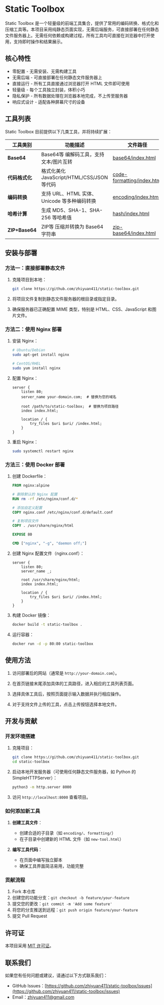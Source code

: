 # Static Toolbox

Static Toolbox 是一个轻量级的前端工具集合，提供了常用的编码转换、格式化和压缩工具等。本项目采用纯静态页面实现，无需后端服务，可直接部署在任何静态文件服务器上。无需任何依赖或构建过程，所有工具均可直接在浏览器中打开使用，支持即时操作和结果展示。

## 核心特性

- 零配置 - 无需安装、无需构建工具
- 无需后端 - 可直接部署在任何静态文件服务器上
- 直接运行 - 所有工具直接通过浏览器打开 HTML 文件即可使用
- 轻量级 - 每个工具独立封装，体积小巧
- 隐私保护 - 所有数据处理在浏览器本地完成，不上传至服务器
- 响应式设计 - 适配各种屏幕尺寸的设备

## 工具列表

Static Toolbox 目前提供以下几类工具，并将持续扩展：

| 工具类别 | 功能描述 | 文件路径 |
|----------|----------|----------|
| **Base64** | Base64等 编解码工具，支持文本/图片互转 | [base64/index.html](base64/) |
| **代码格式化** | 格式化美化 JavaScript/HTML/CSS/JSON 等代码 | [code-formatting/index.html](code-formatting/) |
| **编码转换** | 支持 URL、HTML 实体、Unicode 等多种编码转换 | [encoding/index.html](encoding/) |
| **哈希计算** | 生成 MD5、SHA-1、SHA-256 等哈希值 | [hash/index.html](hash/) |
| **ZIP+Base64** | ZIP等 压缩并转换为 Base64 字符串 | [zip-base64/index.html](zip-base64/) |


## 安装与部署

### 方法一：直接部署静态文件

1. 克隆项目到本地：
   ```bash
   git clone https://github.com/zhiyuan411/static-toolbox.git
   ```

2. 将项目文件复制到静态文件服务器的根目录或指定目录。

3. 确保服务器已正确配置 MIME 类型，特别是 HTML、CSS、JavaScript 和图片文件。

### 方法二：使用 Nginx 部署

1. 安装 Nginx：
   ```bash
   # Ubuntu/Debian
   sudo apt-get install nginx

   # CentOS/RHEL
   sudo yum install nginx
   ```

2. 配置 Nginx：
   ```nginx
   server {
       listen 80;
       server_name your-domain.com;  # 替换为您的域名

       root /path/to/static-toolbox;  # 替换为项目路径
       index index.html;

       location / {
           try_files $uri $uri/ /index.html;
       }
   }
   ```

3. 重启 Nginx：
   ```bash
   sudo systemctl restart nginx
   ```

### 方法三：使用 Docker 部署

1. 创建 Dockerfile：
   ```dockerfile
   FROM nginx:alpine

   # 删除默认的 Nginx 配置
   RUN rm -rf /etc/nginx/conf.d/*

   # 添加自定义配置
   COPY nginx.conf /etc/nginx/conf.d/default.conf

   # 复制项目文件
   COPY . /usr/share/nginx/html

   EXPOSE 80

   CMD ["nginx", "-g", "daemon off;"]
   ```

2. 创建 Nginx 配置文件（nginx.conf）：
   ```nginx
   server {
       listen 80;
       server_name _;

       root /usr/share/nginx/html;
       index index.html;

       location / {
           try_files $uri $uri/ /index.html;
       }
   }
   ```

3. 构建 Docker 镜像：
   ```bash
   docker build -t static-toolbox .
   ```

4. 运行容器：
   ```bash
   docker run -d -p 80:80 static-toolbox
   ```

## 使用方法

1. 访问部署后的网站（通常是 `http://your-domain.com`）。

2. 在首页链接末尾添加具体的工具路径，进入相应的工具列表页面。

3. 选择具体工具后，按照页面提示输入数据并执行相应操作。

4. 对于支持文件上传的工具，点击上传按钮选择本地文件。

## 开发与贡献

### 开发环境搭建

1. 克隆项目：
   ```bash
   git clone https://github.com/zhiyuan411/static-toolbox.git
   cd static-toolbox
   ```

2. 启动本地开发服务器（可使用任何静态文件服务器，如 Python 的 SimpleHTTPServer）：
   ```bash
   python3 -m http.server 8000
   ```

3. 访问 `http://localhost:8000` 查看项目。

### 如何添加新工具

1. **创建工具文件**：
   - 创建合适的子目录（如 `encoding/`、`formatting/`）
   - 在子目录中创建新的 HTML 文件（如 `new-tool.html`）

2. **编写工具代码**：
   - 在页面中编写独立脚本
   - 确保工具界面简洁易用，功能完整

### 贡献流程

1. Fork 本仓库
2. 创建您的功能分支：`git checkout -b feature/your-feature`
3. 提交您的更改：`git commit -m 'Add some feature'`
4. 将您的分支推送到远程：`git push origin feature/your-feature`
5. 提交 Pull Request

## 许可证

本项目采用 [MIT 许可证](https://opensource.org/licenses/MIT)。

## 联系我们

如果您有任何问题或建议，请通过以下方式联系我们：

- GitHub Issues：[https://github.com/zhiyuan411/static-toolbox/issues](https://github.com/zhiyuan411/static-toolbox/issues)
- Email：zhiyuan411@gmail.com

